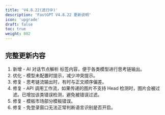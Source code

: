 ```yaml
---
title: 'V4.8.22(进行中)'
description: 'FastGPT V4.8.22 更新说明'
icon: 'upgrade'
draft: false
toc: true
weight: 802
---
```



## 完整更新内容

1. 新增 - AI 对话节点解析 <think></think> 标签内容，便于各类模型进行思考链输出。
2. 优化 - 模型未配置时提示，减少冲突提示。
3. 修复 - 思考链流输出时，有时与正文顺序偏差。
4. 修复 - API 调用工作流，如果传递的图片不支持 Head 检测时，图片会被过滤。已增加该类错误检测，避免被错误过滤。
5. 修复 - 模板市场部分模板错误。
6. 修复 - 免登录窗口无法正常判断语言识别是否开启。
